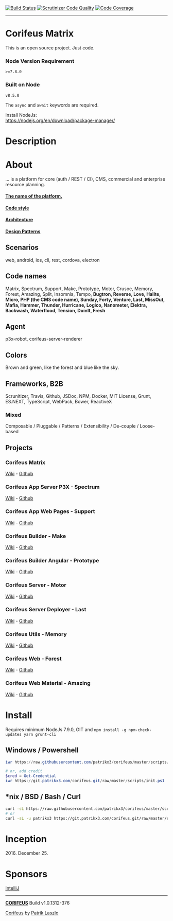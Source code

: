 [//]: #@corifeus-header

 [![Build Status](https://travis-ci.org/patrikx3/corifeus.svg?branch=master)](https://travis-ci.org/patrikx3/corifeus)  [![Scrutinizer Code Quality](https://scrutinizer-ci.com/g/patrikx3/corifeus/badges/quality-score.png?b=master)](https://scrutinizer-ci.com/g/patrikx3/corifeus/?branch=master)  [![Code Coverage](https://scrutinizer-ci.com/g/patrikx3/corifeus/badges/coverage.png?b=master)](https://scrutinizer-ci.com/g/patrikx3/corifeus/?branch=master)  
 
---
# Corifeus Matrix

This is an open source project. Just code.

### Node Version Requirement 
``` 
>=7.8.0 
```  
   
### Built on Node 
``` 
v8.5.0
```   
   
The ```async``` and ```await``` keywords are required.

Install NodeJs:    
https://nodejs.org/en/download/package-manager/    

# Description  

                        
[//]: #@corifeus-header:end



# About

... is a platform for core (auth / REST / CI), CMS, commercial and enterprise resource planning. 

#### [The name of the platform.](https://en.wikipedia.org/wiki/Coryphaeus)

#### [Code style](artifacts/readme/code-style.md)

#### [Architecture](artifacts/readme/arthictecture/overview.md)

#### [Design Patterns](artifacts/readme/patterns.md)

## Scenarios
web, android, ios, cli, rest, cordova, electron

## Code names
Matrix, Spectrum, Support, Make, Prototype, Motor, Crusoe, Memory, Forest, Amazing, Split, Insomnia, Tempo, **Bugtron, Reverse, Love, Halite, Micro, PHP (the CMS code name), Sunday, Forty, Venture, Last, MissOut, Mafia, Hammer, Thunder, Hurricane, Logico, Nanometer, Elektra, Backwash, Waterflood, Tension, DoinIt, Fresh** 

## Agent
p3x-robot, corifeus-server-renderer

## Colors
Brown and green, like the forest and blue like the sky.

## Frameworks, B2B
Scrunitizer, Travis, Github, JSDoc, NPM, Docker, MIT License, Grunt, ES.NEXT, TypeScript, WebPack, Bower, ReactiveX

### Mixed
Composable / Pluggable / Patterns / Extensibility / De-couple / Loose-based

## Projects

[//]: #@corifeus-projects
### Corifeus Matrix 
[Wiki](https://pages.corifeus.com/corifeus) - [Github](https://github.com/patrikx3/corifeus)              
  
### Corifeus App Server P3X - Spectrum 
[Wiki](https://pages.corifeus.com/corifeus-app-server-patrikx3) - [Github](https://github.com/patrikx3/corifeus-app-server-patrikx3)              
  
### Corifeus App Web Pages - Support 
[Wiki](https://pages.corifeus.com/corifeus-app-web-pages) - [Github](https://github.com/patrikx3/corifeus-app-web-pages)              
  
### Corifeus Builder - Make 
[Wiki](https://pages.corifeus.com/corifeus-builder) - [Github](https://github.com/patrikx3/corifeus-builder)              
  
### Corifeus Builder Angular - Prototype 
[Wiki](https://pages.corifeus.com/corifeus-builder-angular) - [Github](https://github.com/patrikx3/corifeus-builder-angular)              
  
### Corifeus Server - Motor 
[Wiki](https://pages.corifeus.com/corifeus-server) - [Github](https://github.com/patrikx3/corifeus-server)              
  
### Corifeus Server Deployer - Last 
[Wiki](https://pages.corifeus.com/corifeus-server-deployer) - [Github](https://github.com/patrikx3/corifeus-server-deployer)              
  
### Corifeus Utils - Memory 
[Wiki](https://pages.corifeus.com/corifeus-utils) - [Github](https://github.com/patrikx3/corifeus-utils)              
  
### Corifeus Web - Forest 
[Wiki](https://pages.corifeus.com/corifeus-web) - [Github](https://github.com/patrikx3/corifeus-web)              
  
### Corifeus Web Material - Amazing 
[Wiki](https://pages.corifeus.com/corifeus-web-material) - [Github](https://github.com/patrikx3/corifeus-web-material)              
  

[//]: #@corifeus-projects:end


# Install
Requires minimum NodeJs 7.9.0, GIT and ```npm install -g npm-check-updates yarn grunt-cli```

## Windows / Powershell
```powershell
iwr https://raw.githubusercontent.com/patrikx3/corifeus/master/scripts/init.ps1 -UseBasicParsing | iex

# or, add credit
$cred = Get-Credential
iwr https://git.patrikx3.com/corifeus.git/raw/master/scripts/init.ps1  -Credential $cred -UseBasicParsing | iex
```

## \*nix / BSD / Bash / Curl
```bash
curl -sL https://raw.githubusercontent.com/patrikx3/corifeus/master/scripts/init.sh | bash -
# or
curl -sL -u patrikx3 https://git.patrikx3.com/corifeus.git/raw/master/scripts/init.sh | bash -
```

# Inception

2016\. December 25.

# Sponsors 

[IntelliJ](https://www.jetbrains.com/buy/opensource/?product=idea)

[//]: #@corifeus-footer

---

[**CORIFEUS**](https://pages.corifeus.com/corifeus) Build v1.0.1312-376

[Corifeus](http://www.corifeus.com) by [Patrik Laszlo](http://patrikx3.com)

[//]: #@corifeus-footer:end
